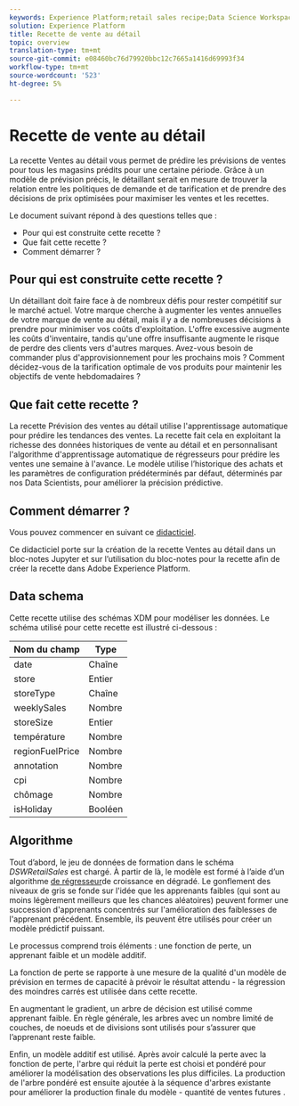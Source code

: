 ```yaml
---
keywords: Experience Platform;retail sales recipe;Data Science Workspace;popular topics
solution: Experience Platform
title: Recette de vente au détail
topic: overview
translation-type: tm+mt
source-git-commit: e08460bc76d79920bbc12c7665a1416d69993f34
workflow-type: tm+mt
source-wordcount: '523'
ht-degree: 5%

---
```



# Recette de vente au détail

La recette Ventes au détail vous permet de prédire les prévisions de ventes pour tous les magasins prédits pour une certaine période. Grâce à un modèle de prévision précis, le détaillant serait en mesure de trouver la relation entre les politiques de demande et de tarification et de prendre des décisions de prix optimisées pour maximiser les ventes et les recettes.

Le document suivant répond à des questions telles que :
* Pour qui est construite cette recette ?
* Que fait cette recette ?
* Comment démarrer ?

## Pour qui est construite cette recette ?

Un détaillant doit faire face à de nombreux défis pour rester compétitif sur le marché actuel. Votre marque cherche à augmenter les ventes annuelles de votre marque de vente au détail, mais il y a de nombreuses décisions à prendre pour minimiser vos coûts d&#39;exploitation. L&#39;offre excessive augmente les coûts d&#39;inventaire, tandis qu&#39;une offre insuffisante augmente le risque de perdre des clients vers d&#39;autres marques. Avez-vous besoin de commander plus d&#39;approvisionnement pour les prochains mois ? Comment décidez-vous de la tarification optimale de vos produits pour maintenir les objectifs de vente hebdomadaires ?

## Que fait cette recette ?

La recette Prévision des ventes au détail utilise l&#39;apprentissage automatique pour prédire les tendances des ventes. La recette fait cela en exploitant la richesse des données historiques de vente au détail et en personnalisant l&#39;algorithme d&#39;apprentissage automatique de régresseurs pour prédire les ventes une semaine à l&#39;avance. Le modèle utilise l’historique des achats et les paramètres de configuration prédéterminés par défaut, déterminés par nos Data Scientists, pour améliorer la précision prédictive.

## Comment démarrer ?

Vous pouvez commencer en suivant ce [didacticiel](../jupyterlab/create-a-recipe.md).

Ce didacticiel porte sur la création de la recette Ventes au détail dans un bloc-notes Jupyter et sur l’utilisation du bloc-notes pour la recette afin de créer la recette dans Adobe Experience Platform.

## Data schema

Cette recette utilise des schémas [](../../xdm/schema/field-dictionary.md) XDM pour modéliser les données. Le schéma utilisé pour cette recette est illustré ci-dessous :

| Nom du champ | Type |
--- | ---
| date | Chaîne |
| store | Entier |
| storeType | Chaîne |
| weeklySales | Nombre |
| storeSize | Entier |
| température | Nombre |
| regionFuelPrice | Nombre |
| annotation | Nombre |
| cpi | Nombre |
| chômage | Nombre |
| isHoliday | Booléen |


## Algorithme

Tout d’abord, le jeu de données de formation dans le schéma *DSWRetailSales* est chargé. À partir de là, le modèle est formé à l’aide d’un algorithme [de régresseur](https://scikit-learn.org/stable/modules/generated/sklearn.ensemble.GradientBoostingRegressor.html)de croissance en dégradé. Le gonflement des niveaux de gris se fonde sur l&#39;idée que les apprenants faibles (qui sont au moins légèrement meilleurs que les chances aléatoires) peuvent former une succession d&#39;apprenants concentrés sur l&#39;amélioration des faiblesses de l&#39;apprenant précédent. Ensemble, ils peuvent être utilisés pour créer un modèle prédictif puissant.

Le processus comprend trois éléments : une fonction de perte, un apprenant faible et un modèle additif.

La fonction de perte se rapporte à une mesure de la qualité d&#39;un modèle de prévision en termes de capacité à prévoir le résultat attendu - la régression des moindres carrés est utilisée dans cette recette.

En augmentant le gradient, un arbre de décision est utilisé comme apprenant faible. En règle générale, les arbres avec un nombre limité de couches, de noeuds et de divisions sont utilisés pour s’assurer que l’apprenant reste faible.

Enfin, un modèle additif est utilisé. Après avoir calculé la perte avec la fonction de perte, l&#39;arbre qui réduit la perte est choisi et pondéré pour améliorer la modélisation des observations les plus difficiles. La production de l&#39;arbre pondéré est ensuite ajoutée à la séquence d&#39;arbres existante pour améliorer la production finale du modèle - quantité de ventes futures .